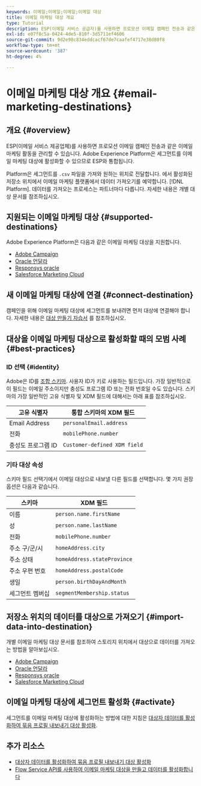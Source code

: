 ```yaml
---
keywords: 이메일;이메일;이메일;이메일 대상
title: 이메일 마케팅 대상 개요
type: Tutorial
description: ESP(이메일 서비스 공급자)를 사용하면 프로모션 이메일 캠페인 전송과 같은 이메일 마케팅 활동을 관리할 수 있습니다.
exl-id: e07f8c5a-0424-4de5-810f-3d5711ef4606
source-git-commit: 9d2e98c834eddcacf67de7caafef4717e38d80f8
workflow-type: tm+mt
source-wordcount: '387'
ht-degree: 4%

---
```


# 이메일 마케팅 대상 개요 {#email-marketing-destinations}

## 개요 {#overview}

ESP(이메일 서비스 제공업체)를 사용하면 프로모션 이메일 캠페인 전송과 같은 이메일 마케팅 활동을 관리할 수 있습니다. Adobe Experience Platform은 세그먼트를 이메일 마케팅 대상에 활성화할 수 있으므로 ESP와 통합됩니다.

Platform은 세그먼트를 `.csv` 파일을 가져와 원하는 위치로 전달합니다. 에서 활성화된 저장소 위치에서 이메일 마케팅 플랫폼에서 데이터 가져오기를 예약합니다. [!DNL Platform]. 데이터를 가져오는 프로세스는 파트너마다 다릅니다. 자세한 내용은 개별 대상 문서를 참조하십시오.

## 지원되는 이메일 마케팅 대상 {#supported-destinations}

Adobe Experience Platform은 다음과 같은 이메일 마케팅 대상을 지원합니다.

* [Adobe Campaign](adobe-campaign.md)
* [Oracle 언달라](oracle-eloqua.md)
* [Responsys oracle](oracle-responsys.md)
* [Salesforce Marketing Cloud](salesforce-marketing-cloud.md)

## 새 이메일 마케팅 대상에 연결 {#connect-destination}

캠페인을 위해 이메일 마케팅 대상에 세그먼트를 보내려면 먼저 대상에 연결해야 합니다. 자세한 내용은 [대상 만들기 자습서](../../ui/connect-destination.md) 를 참조하십시오.

## 대상을 이메일 마케팅 대상으로 활성화할 때의 모범 사례 {#best-practices}

### ID 선택 {#identity}

Adobe은 ID를 [조합 스키마](../../../profile/home.md#profile-fragments-and-union-schemas). 사용자 ID가 키로 사용하는 필드입니다. 가장 일반적으로 이 필드는 이메일 주소이지만 충성도 프로그램 ID 또는 전화 번호일 수도 있습니다. 스키마의 가장 일반적인 고유 식별자 및 XDM 필드에 대해서는 아래 표를 참조하십시오.

| 고유 식별자 | 통합 스키마의 XDM 필드 |
|----------------- | ---------------------------|
| Email Address | `personalEmail.address` |
| 전화 | `mobilePhone.number` |
| 충성도 프로그램 ID | `Customer-defined XDM field` |

### 기타 대상 속성

스키마 필드 선택기에서 이메일 대상으로 내보낼 다른 필드를 선택합니다. 몇 가지 권장 옵션은 다음과 같습니다.

| 스키마 | XDM 필드 |
|------ | ---------|
| 이름 | `person.name.firstName` |
| 성 | `person.name.lastName` |
| 전화 | `mobilePhone.number` |
| 주소 구/군/시 | `homeAddress.city` |
| 주소 상태 | `homeAddress.stateProvince` |
| 주소 우편 번호 | `homeAddress.postalCode` |
| 생일 | `person.birthDayAndMonth` |
| 세그먼트 멤버십 | `segmentMembership.status` |

## 저장소 위치의 데이터를 대상으로 가져오기 {#import-data-into-destination}

개별 이메일 마케팅 대상 문서를 참조하여 스토리지 위치에서 대상으로 데이터를 가져오는 방법을 알아보십시오.

* [Adobe Campaign](adobe-campaign.md)
* [Oracle 언달라](oracle-eloqua.md)
* [Responsys oracle](oracle-responsys.md)
* [Salesforce Marketing Cloud](salesforce-marketing-cloud.md)

## 이메일 마케팅 대상에 세그먼트 활성화 {#activate}

세그먼트를 이메일 마케팅 대상에 활성화하는 방법에 대한 지침은 [대상자 데이터를 활성화하여 묶음 프로필 내보내기 대상 활성화](../../ui/activate-batch-profile-destinations.md).

## 추가 리소스

* [대상자 데이터를 활성화하여 묶음 프로필 내보내기 대상 활성화](../../ui/activate-batch-profile-destinations.md)
* [Flow Service API를 사용하여 이메일 마케팅 대상을 만들고 데이터를 활성화합니다](../../api/connect-activate-batch-destinations.md)
